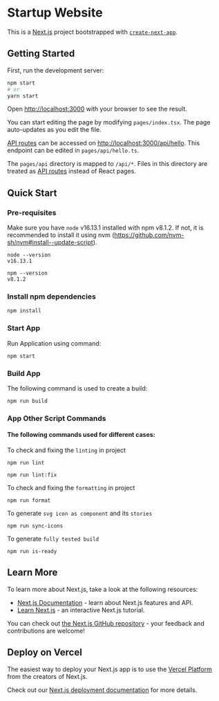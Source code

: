 # Startup Website

This is a [Next.js](https://nextjs.org/) project bootstrapped with [`create-next-app`](https://github.com/vercel/next.js/tree/canary/packages/create-next-app).

## Getting Started

First, run the development server:

```bash
npm start
# or
yarn start
```

Open [http://localhost:3000](http://localhost:3000) with your browser to see the result.

You can start editing the page by modifying `pages/index.tsx`. The page auto-updates as you edit the file.

[API routes](https://nextjs.org/docs/api-routes/introduction) can be accessed on [http://localhost:3000/api/hello](http://localhost:3000/api/hello). This endpoint can be edited in `pages/api/hello.ts`.

The `pages/api` directory is mapped to `/api/*`. Files in this directory are treated as [API routes](https://nextjs.org/docs/api-routes/introduction) instead of React pages.

## Quick Start

### Pre-requisites

Make sure you have `node` v16.13.1 installed with npm v8.1.2.
If not, it is recommended to install it using nvm (https://github.com/nvm-sh/nvm#install--update-script).

```shell
node --version
v16.13.1

npm --version
v8.1.2
```

### Install npm dependencies

```shell
npm install
```

### Start App

Run Application using command:

```shell
npm start
```

### Build App

The following command is used to create a build:

```shell
npm run build
```

### App Other Script Commands

#### The following commands used for different cases:

To check and fixing the `linting` in project

```shell
npm run lint

npm run lint:fix
```

To check and fixing the `formatting` in project

```shell
npm run format
```

To generate `svg icon as component` and its `stories`

```shell
npm run sync-icons
```

To generate `fully tested build`

```shell
npm run is-ready

```

## Learn More

To learn more about Next.js, take a look at the following resources:

- [Next.js Documentation](https://nextjs.org/docs) - learn about Next.js features and API.
- [Learn Next.js](https://nextjs.org/learn) - an interactive Next.js tutorial.

You can check out [the Next.js GitHub repository](https://github.com/vercel/next.js/) - your feedback and contributions are welcome!

## Deploy on Vercel

The easiest way to deploy your Next.js app is to use the [Vercel Platform](https://vercel.com/new?utm_medium=default-template&filter=next.js&utm_source=create-next-app&utm_campaign=create-next-app-readme) from the creators of Next.js.

Check out our [Next.js deployment documentation](https://nextjs.org/docs/deployment) for more details.
